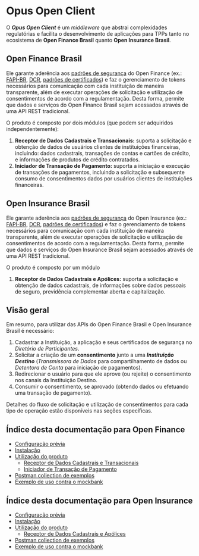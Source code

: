 # Opus Open Client

O ***Opus Open Client*** é um *middleware* que
abstrai complexidades regulatórias
e facilita o desenvolvimento de aplicações para TPPs
tanto no ecosistema de **Open Finance Brasil** quanto **Open Insurance Brasil**.

## Open Finance Brasil

Ele garante aderência aos
[padrões de segurança](https://openfinancebrasil.atlassian.net/wiki/spaces/OF/pages/17378203/Introdu+o+-+Seguran+a)
do Open Finance (ex.: [FAPI-BR](https://openbanking-brasil.github.io/specs-seguranca/open-banking-brasil-financial-api-1_ID3.html),
[DCR](https://openbanking-brasil.github.io/specs-seguranca/open-banking-brasil-dynamic-client-registration-1_ID2.html),
[padrões de certificados](https://openbanking-brasil.github.io/specs-seguranca/open-banking-brasil-certificate-standards-1_ID1.html))
e faz o gerenciamento de tokens necessários para comunicação com cada instituição
de maneira transparente,
além de executar operações de solicitação e utilização de consentimentos
de acordo com a regulamentação.
Desta forma, permite que dados e serviços do Open Finance Brasil
sejam acessados através de uma API REST tradicional.

O produto é composto por dois módulos
(que podem ser adquiridos independentemente):

1. **Receptor de Dados Cadastrais e Transacionais:**
suporta a solicitação e obtenção de dados de usuários clientes de instituições financeiras,
incluindo: dados cadastrais, transações de contas e cartões de crédito,
e informações de produtos de crédito contratados.
2. **Iniciador de Transação de Pagamento:**
suporta a iniciação e execução de transações de pagamentos,
incluindo a solicitação e subsequente consumo de consentimentos
dados por usuários clientes de instituições financeiras.

## Open Insurance Brasil

Ele garante aderência aos
[padrões de segurança](https://br-openinsurance.github.io/areadesenvolvedor/#introducao-seguranca)
do Open Insurance (ex.: [FAPI-BR](https://br-openinsurance.github.io/areadesenvolvedor/#fapi-security-profile-1-0),
[DCR](https://br-openinsurance.github.io/areadesenvolvedor/#dynamic-client-registration-dcr),
[padrões de certificados](https://br-openinsurance.github.io/areadesenvolvedor/#padrao-de-certificados))
e faz o gerenciamento de tokens necessários para comunicação com cada instituição
de maneira transparente,
além de executar operações de solicitação e utilização de consentimentos
de acordo com a regulamentação.
Desta forma, permite que dados e serviços do Open Insurance Brasil
sejam acessados através de uma API REST tradicional.

O produto é composto por um módulo

1. **Receptor de Dados Cadastrais e Apólices:**
suporta a solicitação e obtenção de dados cadastrais, de informações sobre
dados pessoais de seguro, previdência complementar aberta e capitalização.

## Visão geral

Em resumo, para utilizar das APIs do Open Finance Brasil e Open Insurance Brasil
é necessário:

1. Cadastrar a Instituição, a aplicação e seus certificados de segurança
no *Diretório de Participantes*.
2. Solicitar a criação de um **consentimento** junto a uma ***Instituição Destino***
(*Transmissora de Dados* para compartilhamento de dados
ou *Detentora de Conta* para iniciação de pagamentos).
3. Redirecionar o usuário para que ele aprove (ou rejeite) o consentimento
nos canais da Instituição Destino.
4. Consumir o consentimento, se aprovado
(obtendo dados ou efetuando uma transação de pagamento).

Detalhes do fluxo de solicitação e utilização de consentimentos
para cada tipo de operação estão disponíveis
nas seções específicas.

## Índice desta documentação para Open Finance

- [Configuração prévia](configuracao&#32;do&#32;produto/readme.md)
- [Instalação](deploy/oofc-core/readme.md)
- [Utilização do produto](utilizacao/readme.md)
    - [Receptor de Dados Cadastrais e Transacionais](utilizacao/open-finance-dados/readme.md)
    - [Iniciador de Transação de Pagamento](utilizacao/open-finance-pagamentos/readme.md)
- [Postman collection de exemplos](ferramentas-auxiliares/postman/readme.md)
- [Exemplo de uso contra o mockbank](ferramentas-auxiliares/mockbank/readme.md)

## Índice desta documentação para Open Insurance

- [Configuração prévia](configuracao&#32;do&#32;produto/readme.md)
- [Instalação](deploy/ooic-core/readme.md)
- [Utilização do produto](utilizacao/readme.md)
    - [Receptor de Dados Cadastrais e Apólices](utilizacao/open-insurance-dados/readme.md)
- [Postman collection de exemplos](ferramentas-auxiliares/postman/readme.md)
- [Exemplo de uso contra o mockbank](ferramentas-auxiliares/mockbank/readme.md)
